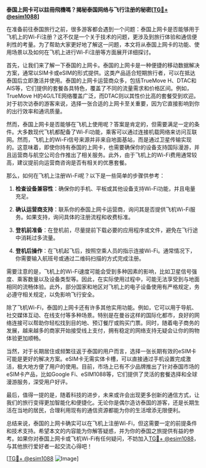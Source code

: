 **泰国上网卡可以註冊飛機嗎？揭秘泰国网络与飞行注册的秘密[[TG💪+ @esim1088](https://t.me/s/esim1088)]**

在准备前往泰国旅行之前，很多游客都会遇到一个问题：泰国上网卡是否能够用于飞机上的Wi-Fi注册？这不仅是一个关于技术的问题，更涉及到旅行体验和通信便利性的考量。为了帮助大家更好地了解这一问题，本文将从泰国上网卡的功能、使用场景以及如何在飞机上进行Wi-Fi注册等方面展开详细探讨。

首先，让我们来了解一下泰国的上网卡。泰国的上网卡是一种便捷的移动数据解决方案，通常以SIM卡或eSIM的形式提供。这类产品适合短期旅行者，可以在抵达泰国后立即激活并使用。泰国的上网卡运营商众多，包括TrueMove H、DTAC和AIS等，它们提供的套餐各具特色，覆盖了不同的流量需求和价格区间。例如，TrueMove H的4G/LTE网络覆盖广泛，而DTAC则以其性价比高的套餐受到欢迎。对于初次访泰的游客来说，选择一张合适的上网卡至关重要，因为它直接影响到你的出行效率和通讯质量。

然而，泰国上网卡是否能够在飞机上使用呢？答案是肯定的，但需要满足一定的条件。大多数现代飞机都配备了Wi-Fi功能，乘客可以通过连接机载网络来访问互联网。然而，飞机上的Wi-Fi信号来源并非来自地面基站，而是通过卫星传输实现的。这意味着，即使你持有泰国的上网卡，也需要确保你的设备支持国际漫游，并且运营商与航空公司合作推出了相关服务。此外，由于飞机上的Wi-Fi费用通常较高，建议提前向运营商咨询是否有相关的优惠套餐。

那么，如何在飞机上注册Wi-Fi呢？以下是一些简单的步骤供参考：

1. **检查设备兼容性**：确保你的手机、平板或其他设备支持Wi-Fi功能，并且电量充足。
   
2. **确认运营商支持**：联系你的泰国上网卡运营商，询问其是否提供飞机Wi-Fi服务。如果支持，询问具体的注册流程和收费标准。

3. **登机前准备**：在登机前，尽量提前下载必要的应用程序或文件，避免在飞行途中消耗过多流量。

4. **登机后操作**：在飞机起飞后，按照空乘人员的指示连接Wi-Fi。通常情况下，你需要输入航班号或通过二维码扫描的方式完成注册。

需要注意的是，飞机上的Wi-Fi速度可能会受到多种因素的影响，比如卫星信号强度、乘客数量以及设备类型等。因此，在实际使用过程中，可能无法享受到与地面相同的流畅体验。此外，部分国家和地区对飞机上的电子设备使用有严格规定，务必遵守相关规定，以免影响飞行安全。

除了飞机Wi-Fi，泰国的上网卡还有许多其他实用功能。例如，它可以用于导航、社交媒体互动、在线支付等多种场景。特别是在曼谷这样的国际化都市，良好的网络连接可以帮助你轻松找到目的地、预订餐厅或购买门票。同时，随着电子商务的发展，越来越多的商家开始接受线上支付，拥有稳定的网络支持无疑会让你的购物体验更加顺畅。

当然，对于长期居住或频繁往返于泰国的用户而言，选择一张长期有效的eSIM卡可能是更好的解决方案。eSIM卡无需实体卡槽，可以直接通过手机设置完成激活，极大地方便了用户的使用。目前，市场上已有不少品牌推出了针对泰国市场的eSIM卡产品，比如Google Fi、eSIM1088等，它们提供了灵活的套餐选择和全球漫游服务，深受用户好评。

最后，值得一提的是，随着科技的进步，未来或许会出现更多创新的通信方式，让我们的旅行变得更加智能化和便捷化。无论你是偶尔造访泰国的游客，还是长期生活在当地的居民，合理利用现有的通信资源都能为你的生活增添无限便利。

总结来说，泰国的上网卡确实可以在飞机上注册Wi-Fi，但这需要一定的前提条件和技术支持。希望本文的内容能为你解答疑惑，并为你的泰国之旅提供有益的参考。如果你对泰国上网卡或飞机Wi-Fi有任何疑问，不妨加入[TG💪+ @esim1088](https://t.me/s/esim1088)，与其他旅行爱好者一起交流心得吧！

[[TG💪+ @esim1088](https://t.me/s/esim1088) ![Image](https://i.postimg.cc/4NQfJmqS/Snipaste-2025-05-13-00-14-12.png)]